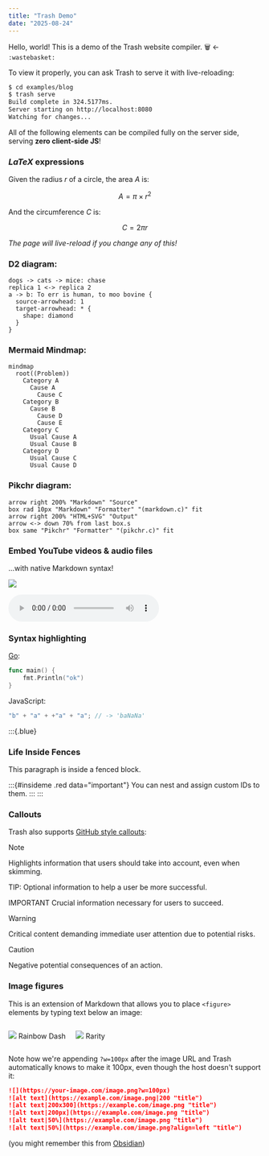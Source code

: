 ```yaml
---
title: "Trash Demo"
date: "2025-08-24"
---
```


Hello, world! This is a demo of the Trash website compiler. :wastebasket: <- `:wastebasket:`

To view it properly, you can ask Trash to serve it with live-reloading:

```bash
$ cd examples/blog
$ trash serve
Build complete in 324.5177ms.
Server starting on http://localhost:8080
Watching for changes...
```

All of the following elements can be compiled fully on the server side, serving **zero client-side JS**!

### $LaTeX$ expressions

Given the radius $r$ of a circle, the area $A$ is:

$$
A = \pi \times r^2
$$

And the circumference $C$ is:

$$
C = 2 \pi r
$$

_The page will live-reload if you change any of this!_

### D2 diagram:

```d2
dogs -> cats -> mice: chase
replica 1 <-> replica 2
a -> b: To err is human, to moo bovine {
  source-arrowhead: 1
  target-arrowhead: * {
    shape: diamond
  }
}
```

### Mermaid Mindmap:

```mermaid
mindmap
  root((Problem))
    Category A
      Cause A
        Cause C
    Category B
      Cause B
        Cause D
        Cause E
    Category C
      Usual Cause A
      Usual Cause B
    Category D
      Usual Cause C
      Usual Cause D
```

### Pikchr diagram:

```pikchr
arrow right 200% "Markdown" "Source"
box rad 10px "Markdown" "Formatter" "(markdown.c)" fit
arrow right 200% "HTML+SVG" "Output"
arrow <-> down 70% from last box.s
box same "Pikchr" "Formatter" "(pikchr.c)" fit
```

### Embed YouTube videos & audio files

...with native Markdown syntax!

![](https://www.youtube.com/watch?v=dQw4w9WgXcQ)

![](https://archive.org/download/tvtunes_26154/My%20Little%20Pony%20-%20Friendship%20is%20Magic%20-%20Babs%20Seed.mp3)

### Syntax highlighting

[Go](https://go.dev/):

```go
func main() {
    fmt.Println("ok")
}
```

JavaScript:

```js
"b" + "a" + +"a" + "a"; // -> 'baNaNa'
```

:::{.blue}

### Life Inside Fences

This paragraph is inside a fenced block.

:::{#insideme .red data="important"}
You can nest and assign custom IDs to them.
:::
:::

### Callouts

Trash also supports [GitHub style callouts](https://github.com/orgs/community/discussions/16925):

> [!NOTE]  
> Highlights information that users should take into account, even when skimming.

TIP: Optional information to help a user be more successful.

IMPORTANT
Crucial information necessary for users to succeed.

> [!WARNING]  
> Critical content demanding immediate user attention due to potential risks.

> [!CAUTION]
> Negative potential consequences of an action.

### Image figures

This is an extension of Markdown that allows you to place `<figure>` elements by typing text below an image:

<div style="display:flex; gap:20px; align-items:center;">
  <div>

![](/rainbow.webp?h=100px)
Rainbow Dash

  </div>
  <div>

![](/rarity.webp?h=100px)
Rarity

  </div>
</div>

Note how we're appending `?w=100px` after the image URL and Trash automatically knows to make it 100px, even though the host doesn't support it:

```markdown
![](https://your-image.com/image.png?w=100px)
![alt text](https://example.com/image.png|200 "title")
![alt text|200x300](https://example.com/image.png "title")
![alt text|200px](https://example.com/image.png "title")
![alt text|50%](https://example.com/image.png "title")
![alt text|50%](https://example.com/image.png?align=left "title")
```

(you might remember this from [Obsidian](https://obsidian.md/))
